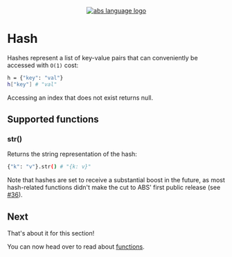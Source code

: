 <p align="center">
  <a href="https://abs-lang.org/">
    <img alt="abs language logo" src="https://github.com/odino/abs/blob/master/bin/abs-horizontal.png?raw=true">
  </a>
</p>

# Hash

Hashes represent a list of key-value pairs
that can conveniently be accessed with `O(1)`
cost:

``` bash
h = {"key": "val"}
h["key"] # "val"
```

Accessing an index that does not exist returns null.

## Supported functions

### str()

Returns the string representation of the hash:

``` bash
{"k": "v"}.str() # "{k: v}"
```

Note that hashes are set to receive a substantial
boost in the future, as most hash-related
functions didn't make the cut to ABS' first public
release (see [#36](https://github.com/odino/abs/issues/36)).

## Next

That's about it for this section!

You can now head over to read about [functions](/types/function).